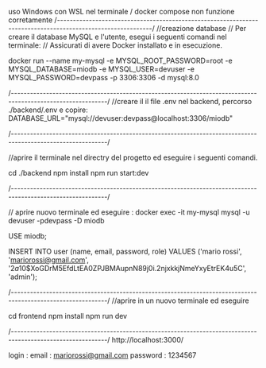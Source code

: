 uso Windows con WSL nel terminale / docker compose non funzione corretamente
/------------------------------------------------------------------------------------------------------------/
//creazione database
// Per creare il database MySQL e l'utente, esegui i seguenti comandi nel terminale:
// Assicurati di avere Docker installato e in esecuzione.

docker run --name my-mysql -e MYSQL_ROOT_PASSWORD=root -e MYSQL_DATABASE=miodb -e MYSQL_USER=devuser -e MYSQL_PASSWORD=devpass -p 3306:3306 -d mysql:8.0

/------------------------------------------------------------------------------------------------------------/
//creare il il file .env nel backend, percorso ./backend/.env 
e copire:
DATABASE_URL="mysql://devuser:devpass@localhost:3306/miodb"


/------------------------------------------------------------------------------------------------------------/

//aprire il terminale nel directry del progetto ed eseguire i seguenti comandi.

cd ./backend
npm install
npm run start:dev

/------------------------------------------------------------------------------------------------------------/


// aprire nuovo terminale ed eseguire :
docker exec -it my-mysql mysql -u devuser -pdevpass -D miodb
 
USE miodb;

INSERT INTO user (name, email, password, role) VALUES ('mario rossi', 'mariorossi@gmail.com', '$2a$10$XoGDrM5EfdLtEA0ZPJBMAupnN89j0i.2njxkkjNmeYxyEtrEK4u5C', 'admin');




/------------------------------------------------------------------------------------------------------------/
//aprire in un nuovo terminale ed eseguire

cd frontend
npm install
npm run dev


/------------------------------------------------------------------------------------------------------------/
http://localhost:3000/

login :
email : mariorossi@gmail.com
password : 1234567




